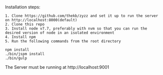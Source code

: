 Installation steps:

    1. Clone https://github.com/thekb/zyzz and set it up to run the server on http://localhost:8000(default)
    2. Clone this repo
    3. Install node v7.7, preferably with nvm so that you can run the desired version of node in an isolated environment
    4. Install npm
    5. Run the following commands from the root directory
```
npm install
./bin/jspm install
./bin/gulp

```

The Server must be running at http://localhost:9001